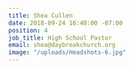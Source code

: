 ```yaml
---
title: Shea Cullen
date: 2018-09-24 16:40:00 -07:00
position: 4
job_title: High School Pastor
email: shea@daybreakchurch.org
image: "/uploads/Headshots-6.jpg"
---
```


